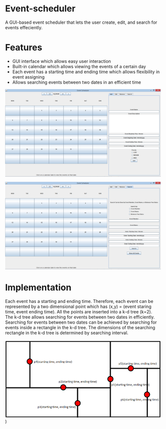 # Event-scheduler
A GUI-based event scheduler that lets the user create, edit, and search for events effeciently.

# Features
- GUI interface which allows easy user interaction
- Built-in calendar which allows viewing the events of a certain day
- Each event has a starting time and ending time which allows flexibility in event assigning
- Allows searching events between two dates in an efficient time 





![alt text](https://github.com/qwerty50000a/event-scheduler/blob/master/sc1.png)


![alt text](https://github.com/qwerty50000a/event-scheduler/blob/master/sc2.png)


# Implementation

Each event has a starting and ending time. Therefore, each event can be represented by a two dimensional point which has (x,y) = (event staring time, event ending time).
All the points are inserted into a k-d tree (k=2). The k-d tree allows searching for events between two dates in efficiently. Searching for events between two dates can be achieved by searching for events inside a rectangle in the k-d tree. The dimensions of the searching rectangle in the k-d tree is determined by searching interval.

![alt text](https://github.com/qwerty50000a/event-scheduler/blob/master/pic172.png))

